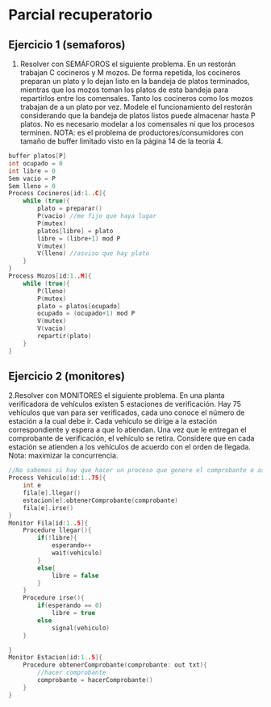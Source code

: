 # Parcial recuperatorio
## Ejercicio 1 (semaforos)
1. Resolver con SEMÁFOROS el siguiente problema. En un restorán trabajan C cocineros y M mozos. De
forma repetida, los cocineros preparan un plato y lo dejan listo en la bandeja de platos terminados, mientras
que los mozos toman los platos de esta bandeja para repartirlos entre los comensales. Tanto los cocineros
como los mozos trabajan de a un plato por vez. Modele el funcionamiento del restorán considerando que la
bandeja de platos listos puede almacenar hasta P platos. No es necesario modelar a los comensales ni que
los procesos terminen.
NOTA: es el problema de productores/consumidores con tamaño de buffer limitado visto en la página 14
de la teoría 4.
```cpp
buffer platos[P]
int ocupado = 0
int libre = 0
Sem vacio = P
Sem lleno = 0
Process Cocineros[id:1..C]{
    while (true){
        plato = preparar()
        P(vacio) //me fijo que haya lugar
        P(mutex)
        platos[libre] = plato
        libre = (libre+1) mod P
        V(mutex)
        V(lleno) //asviso que hay plato
    }
}
Process Mozos[id:1..M]{
    while (true){
        P(lleno)
        P(mutex)
        plato = platos[ocupado]
        ocupado = (ocupado+1) mod P
        V(mutex)
        V(vacio)
        repartir(plato)
    }
}
```
## Ejercicio 2 (monitores)
2.Resolver con MONITORES el siguiente problema. En una planta verificadora de vehículos existen 5
estaciones de verificación. Hay 75 vehículos que van para ser verificados, cada uno conoce el número de
estación a la cual debe ir. Cada vehículo se dirige a la estación correspondiente y espera a que lo atiendan.
Una vez que le entregan el comprobante de verificación, el vehículo se retira. Considere que en cada estación
se atienden a los vehículos de acuerdo con el orden de llegada. Nota: maximizar la concurrencia.
```cpp
//No sabemos si hay que hacer un proceso que genere el comprobante o asi esta bien, el jueves lo sabremos
Process Vehiculo[id:1..75]{
    int e
    fila[e].llegar()
    estacion[e].obtenerComprobante(comprobante)
    fila[e].irse()
}
Monitor Fila[id:1..5]{
    Procedure llegar(){
        if(!libre){
            esperando++
            wait(vehiculo)
        }
        else{
            libre = false
        }
    }
    Procedure irse(){
        if(esperando == 0)
            libre = true
        else
            signal(vehiculo)
    }

}
Monitor Estacion[id:1..5]{
    Procedure obtenerComprobante(comprobante: out txt){
        //hacer comprobante
        comprobante = hacerComprobante()
    }
}
```